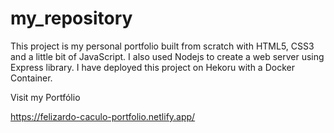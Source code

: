 # my_repository
This project is my personal portfolio built from scratch with HTML5, CSS3 and a little bit of JavaScript. I also used Nodejs to create a web server using Express library. I have deployed this project on Hekoru with a Docker Container.

Visit my Portfólio

https://felizardo-caculo-portfolio.netlify.app/
